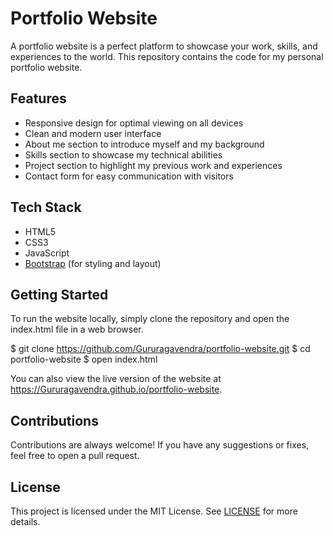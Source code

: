 
# Portfolio Website

A portfolio website is a perfect platform to showcase your work, skills, and experiences to the world. This repository contains the code for my personal portfolio website.

## Features

- Responsive design for optimal viewing on all devices
- Clean and modern user interface
- About me section to introduce myself and my background
- Skills section to showcase my technical abilities
- Project section to highlight my previous work and experiences
- Contact form for easy communication with visitors

## Tech Stack

- HTML5
- CSS3
- JavaScript
- [Bootstrap](https://getbootstrap.com/) (for styling and layout)

## Getting Started

To run the website locally, simply clone the repository and open the index.html file in a web browser.

$ git clone https://github.com/Gururagavendra/portfolio-website.git
$ cd portfolio-website
$ open index.html


You can also view the live version of the website at https://Gururagavendra.github.io/portfolio-website.

## Contributions

Contributions are always welcome! If you have any suggestions or fixes, feel free to open a pull request.

## License

This project is licensed under the MIT License. See [LICENSE](LICENSE) for more details.

